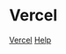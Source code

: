 # Vercel

[Vercel](https://deployments-backend-lxsvfum9y-kshirishs-projects.vercel.app/hello-world)
[Help](https://vercel.com/guides/using-express-with-vercel)